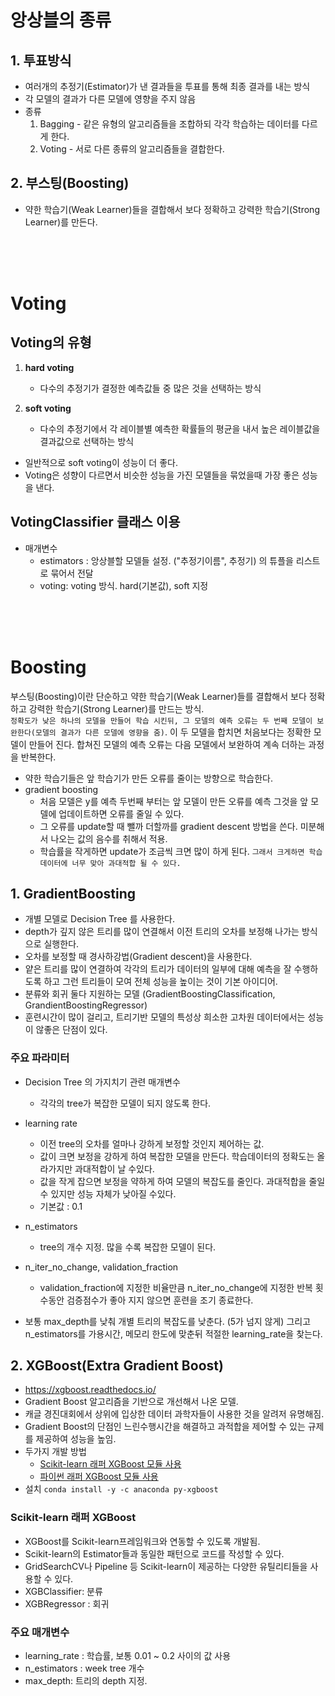 # 앙상블의 종류
## 1. 투표방식
- 여러개의 추정기(Estimator)가 낸 결과들을 투표를 통해 최종 결과를 내는 방식
- 각 모델의 결과가 다른 모델에 영향을 주지 않음
- 종류
    1. Bagging - 같은 유형의 알고리즘들을 조합하되 각각 학습하는 데이터를 다르게 한다. 
    2. Voting - 서로 다른 종류의 알고리즘들을 결합한다.
    
## 2. 부스팅(Boosting)    
- 약한 학습기(Weak Learner)들을 결합해서 보다 정확하고 강력한 학습기(Strong Learner)를 만든다.
<br>
<br>
<br>

# Voting
## Voting의 유형
1. **hard voting**
    - 다수의 추정기가 결정한 예측값들 중 많은 것을 선택하는 방식
    
2. **soft voting**
    - 다수의 추정기에서 각 레이블별 예측한 확률들의 평균을 내서 높은 레이블값을 결과값으로 선택하는 방식

- 일반적으로 soft voting이 성능이 더 좋다.    
- Voting은 성향이 다르면서 비슷한 성능을 가진 모델들을 묶었을때 가장 좋은 성능을 낸다.

## VotingClassifier 클래스 이용
- 매개변수
    - estimators : 앙상블할 모델들 설정.  ("추정기이름", 추정기) 의 튜플을 리스트로 묶어서 전달
    - voting: voting 방식. hard(기본값), soft  지정
<br>
<br>
<br>

# Boosting
부스팅(Boosting)이란 단순하고 약한 학습기(Weak Learner)들를 결합해서 보다 정확하고 강력한 학습기(Strong Learner)를 만드는 방식.  
`정확도가 낮은 하나의 모델을 만들어 학습 시킨뒤, 그 모델의 예측 오류는 두 번째 모델이 보완한다(모델의 결과가 다른 모델에 영향을 줌)`. 이 두 모델을 합치면 처음보다는 정확한 모델이 만들어 진다. 합쳐진 모델의 예측 오류는 다음 모델에서 보완하여 계속 더하는 과정을 반복한다.

- 약한 학습기들은 앞 학습기가 만든 오류를 줄이는 방향으로 학습한다.
- gradient boosting
    - 처음 모델은 y를 예측 두번째 부터는 앞 모델이 만든 오류를 예측 그것을 앞 모델에 업데이트하면 오류를 줄일 수 있다.
    - 그 오류를 update할 때 뺄까 더할까를 gradient descent 방법을 쓴다. 미분해서 나오는 값의 음수를 취해서 적용. 
    - 학습률을 작게하면 update가 조금씩 크면 많이 하게 된다. `그래서 크게하면 학습데이터에 너무 맞아 과대적합 될 수 있다.`

## 1. GradientBoosting
- 개별 모델로 Decision Tree 를 사용한다. 
- depth가 깊지 않은 트리를 많이 연결해서 이전 트리의 오차를 보정해 나가는 방식으로 실행한다.
- 오차를 보정할 때 경사하강법(Gradient descent)을 사용한다.
- 얕은 트리를 많이 연결하여 각각의 트리가 데이터의 일부에 대해 예측을 잘 수행하도록 하고 그런 트리들이 모여 전체 성능을 높이는 것이 기본 아이디어.
- 분류와 회귀 둘다 지원하는 모델 (GradientBoostingClassification, GrandientBoostingRegressor)
- 훈련시간이 많이 걸리고, 트리기반 모델의 특성상 희소한 고차원 데이터에서는 성능이 않좋은 단점이 있다.

### 주요 파라미터
- Decision Tree 의 가지치기 관련 매개변수
    - 각각의 tree가 복잡한 모델이 되지 않도록 한다. 
- learning rate
    - 이전 tree의 오차를 얼마나 강하게 보정할 것인지 제어하는 값. 
    - 값이 크면 보정을 강하게 하여 복잡한 모델을 만든다. 학습데이터의 정확도는 올라가지만 과대적합이 날 수있다. 
    - 값을 작게 잡으면 보정을 약하게 하여 모델의 복잡도를 줄인다. 과대적합을 줄일 수 있지만 성능 자체가 낮아질 수있다.
    - 기본값 : 0.1
- n_estimators
    - tree의 개수 지정. 많을 수록 복잡한 모델이 된다.
- n_iter_no_change, validation_fraction
    - validation_fraction에 지정한 비율만큼 n_iter_no_change에 지정한 반복 횟수동안 검증점수가 좋아 지지 않으면 훈련을 조기 종료한다.

- 보통 max_depth를 낮춰 개별 트리의 복잡도를 낮춘다. (5가 넘지 않게) 그리고 n_estimators를 가용시간, 메모리 한도에 맞춘뒤 적절한 learning_rate을 찾는다.

## 2. XGBoost(Extra Gradient Boost)
- https://xgboost.readthedocs.io/
- Gradient Boost 알고리즘을 기반으로 개선해서 나온 모델.
- 캐글 경진대회에서 상위에 입상한 데이터 과학자들이 사용한 것을 알려저 유명해짐.
- Gradient Boost의 단점인 느린수행시간을 해결하고 과적합을 제어할 수 있는 규제를 제공하여 성능을 높임.
- 두가지 개발 방법
    - [Scikit-learn 래퍼 XGBoost 모듈 사용](https://xgboost.readthedocs.io/en/latest/python/python_api.html#module-xgboost.sklearn)
    - [파이썬 래퍼 XGBoost 모듈 사용](https://xgboost.readthedocs.io/en/latest/python/python_api.html#module-xgboost.training)
- 설치
``
conda install -y -c anaconda py-xgboost
``

### Scikit-learn 래퍼 XGBoost
- XGBoost를 Scikit-learn프레임워크와 연동할 수 있도록 개발됨.
- Scikit-learn의 Estimator들과 동일한 패턴으로 코드를 작성할 수 있다.
- GridSearchCV나 Pipeline 등 Scikit-learn이 제공하는 다양한 유틸리티들을 사용할 수 있다.
- XGBClassifier: 분류
- XGBRegressor : 회귀 

### 주요 매개변수
- learning_rate : 학습률, 보통 0.01 ~ 0.2 사이의 값 사용
- n_estimators : week tree 개수
- max_depth: 트리의 depth 지정.
